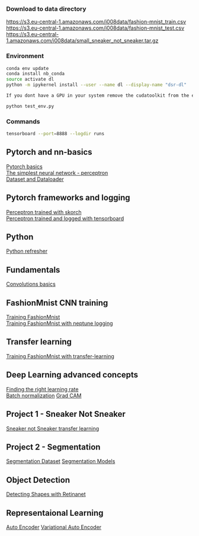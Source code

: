 ### Download to data directory

https://s3.eu-central-1.amazonaws.com/i008data/fashion-mnist_train.csv  
https://s3.eu-central-1.amazonaws.com/i008data/fashion-mnist_test.csv  
https://s3.eu-central-1.amazonaws.com/i008data/small_sneaker_not_sneaker.tar.gz


### Environment

```bash
conda env update
conda install nb_conda
source activate dl
python -m ipykernel install --user --name dl --display-name "dsr-dl"

If you dont have a GPU in your system remove the cudatoolkit from the environment.yml file

python test_env.py

```

### Commands

```bash
tensorboard --port=8888 --logdir runs
```

## Pytorch and nn-basics

[Pytorch basics](1-pytorch-basics.ipynb)  
[The simplest neural network - perceptron](2-perceptron.ipynb)  
[Dataset and Dataloader](pytorch_dataset_and_dataloader)

## Pytorch frameworks and logging
[Perceptron trained with skorch](2.1-perceptron-skorch.ipynb)  
[Perceptron trained and logged with tensorboard](2.2-perceptron-tensorboard.ipynb) 


## Python
[Python refresher](3-Python-refresher-jupyter-tips-and-tricks)

## Fundamentals

[Convolutions basics](3-Python-refresher-jupyter-tips-and-tricks)

## FashionMnist CNN training 

[Training FashionMnist](training-fashion-mnist)  
[Training FashionMnist with neptune logging](training-fashion-mnist-with-neptune)  

## Transfer learning
[Training FashionMnist with transfer-learning](6-pytorch-fmnist-transfer-learning)

## Deep Learning advanced concepts
[Finding the right learning rate](training-fashion-mnist-with-neptune)  
[Batch normalization](batchnom.ipynb)
[Grad CAM](grad-cam.ipynb)


## Project 1 - Sneaker Not Sneaker
[Sneaker not Sneaker transfer learning](7-transfer-learning-sneaker-not-sneaker.ipynb)


## Project 2 - Segmentation
[Segmentation Dataset](8-ISBI-Dataset.ipynb)
[Segmentation Models](9-Segmentation-Networks)


## Object Detection
[Detecting Shapes with Retinanet](10-Object-Detection-Shapes.ipynb)


## Representaional Learning
[Auto Encoder](AutoEncoders%20%20-%20CAE.ipynb)
[Variational Auto Encoder](AutoEncoders%20%20-%20VAE.ipynb)

